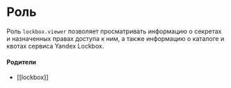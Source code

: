 # Роль

Роль `lockbox.viewer` позволяет просматривать информацию о секретах и назначенных правах доступа к ним, а также информацию о каталоге и квотах сервиса Yandex Lockbox.


#### Родители

- [[lockbox]]

